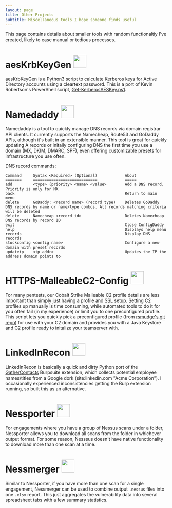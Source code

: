 ```yaml
---
layout: page
title: Other Projects
subtitle: Miscellaneous tools I hope someone finds useful
---
```


This page contains details about smaller tools with random functionaltiy I've created, likely to ease manual or tedious processes.

# aesKrbKeyGen <a href="https://github.com/Tw1sm/aesKrbKeyGen"><img width=40 src="https://github.githubassets.com/images/modules/logos_page/Octocat.png"/></a>
aesKrbKeyGen is a Python3 script to calculate Kerberos keys for Active Directory accounts using a cleartext password. This is a port of Kevin Robertson's PowerShell script, [Get-KerberosAESKey.ps1](https://gist.github.com/Kevin-Robertson/9e0f8bfdbf4c1e694e6ff4197f0a4372).

# Namedaddy <a href="https://github.com/Tw1sm/namedaddy"><img width=40 src="https://github.githubassets.com/images/modules/logos_page/Octocat.png"/></a>

Namedaddy is a tool to quickly manage DNS records via domain registrar API clients. It currently supports the Namecheap, Route53 and GoDaddy APIs, although it's built in an extensible manner. This tool is great for quickly updating A records or initally configuring DNS the first time you use a domain (MX, DKIM, DMARC, SPF), even offering customizable presets for infrastructure you use often.

DNS record commands:
```
Command     Syntax <Required> (Optional)            About
=======     ============================            =====
add         <type> (priority> <name> <value>        Add a DNS record. Priority is only for MX
back                                                Return to main menu
delete      GoDaddy: <record name> (record type)    Deletes GoDaddy DNS records by name or name/type combos. All records matching criteria will be deleted
delete      Namecheap <record id>                   Deletes Namecheap DNS records by record ID
exit                                                Close ConfigDaddy
help                                                Displays help menu
records                                             Display DNS records
stockconfig <config name>                           Configure a new domain with preset records
updateip    <ip addr>                               Updates the IP the address domain points to
```

# HTTPS-MalleableC2-Config <a href="https://github.com/Tw1sm/HTTPS-MalleableC2-Config"><img width=40 src="https://github.githubassets.com/images/modules/logos_page/Octocat.png"/></a>
For many pentests, our Cobalt Strike Malleable C2 profile details are less important than simply just having a profile and SSL setup. Setting C2 profiles up manually is time consuming, while automated tools to do it for you often fail (in my experience) or limit you to one preconfigured profile. This script lets you quickly pick a preconfigured profile (from [rsmudge's git repo](https://github.com/rsmudge/Malleable-C2-Profiles)) for use with your C2 domain and provides you with a Java Keystore and C2 profile ready to initalize your teamserver with.

# LinkedInRecon <a href="https://github.com/Tw1sm/LinkedInRecon"><img width=40 src="https://github.githubassets.com/images/modules/logos_page/Octocat.png"/></a>

LinkedInRecon is basically a quick and dirty Python port of the [GatherContacts](https://github.com/clr2of8/GatherContacts) Burpsuite extension, which collects potential employee names/titles from a Google dork (site:linkedin.com "Acme Corporation"). I occasionally experienced inconsistencies getting the Burp extension running, so built this as an alternative.


# Nessporter <a href="https://github.com/Tw1sm/Nessporter"><img width=40 src="https://github.githubassets.com/images/modules/logos_page/Octocat.png"/></a>

For engagements where you have a group of Nessus scans under a folder, Nessporter allows you to download all scans from the folder in whichever output format. For some reason, Nesssus doesn't have native functionality to download more than one scan at a time.

# Nessmerger <a href="https://github.com/Tw1sm/nessmerger"><img width=40 src="https://github.githubassets.com/images/modules/logos_page/Octocat.png"/></a>

Similar to Nessporter, if you have more than one scan for a single engagement, Nessmerger can be used to combine output `.nessus` files into one `.xlsx` report. This just aggregates the vulnerability data into several spreadsheet tabs with a few summary statistics.
